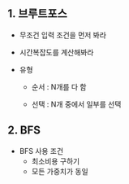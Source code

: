 ## 1. 브루트포스

- 무조건 입력 조건을 먼저 봐라 

- 시간복잡도를 계산해봐라

- 유형

  - 순서 : N개를 다 함

  - 선택 : N개 중에서 일부를 선택

    

## 2. BFS

- BFS 사용 조건
  - 최소비용 구하기
  - 모든 가중치가 동일